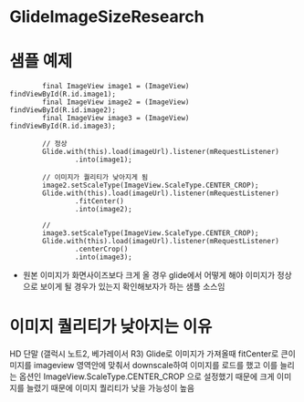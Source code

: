 # GlideImageSizeResearch
# 샘플 예제
```
        final ImageView image1 = (ImageView) findViewById(R.id.image1);
        final ImageView image2 = (ImageView) findViewById(R.id.image2);
        final ImageView image3 = (ImageView) findViewById(R.id.image3);
        
        // 정상 
        Glide.with(this).load(imageUrl).listener(mRequestListener)
                .into(image1);
        
        // 이미지가 퀄리티가 낮아지게 됨  
        image2.setScaleType(ImageView.ScaleType.CENTER_CROP);
        Glide.with(this).load(imageUrl).listener(mRequestListener)
                .fitCenter()
                .into(image2);
        
        // 
        image3.setScaleType(ImageView.ScaleType.CENTER_CROP);
        Glide.with(this).load(imageUrl).listener(mRequestListener)
                .centerCrop()
                .into(image3);
```
* 원본 이미지가 화면사이즈보다 크게 올 경우 glide에서 어떻게 해야 이미지가 정상으로 보이게 될 경우가 있는지 확인해보자가 하는 샘플 소스임 

# 이미지 퀄리티가 낮아지는 이유
HD 단말 (갤럭시 노트2, 베가레이서 R3) Glide로 이미지가 가져올때 fitCenter로 큰이미지를 imageview 영역안에 맞춰서 downscale하여 이미지를 로드를 했고 이를 늘리는 옵션인 
ImageView.ScaleType.CENTER_CROP 으로 설정했기 때문에 크게 이미지를 늘렸기 때문에 이미지 퀄리티가 낮을 가능성이 높음 
